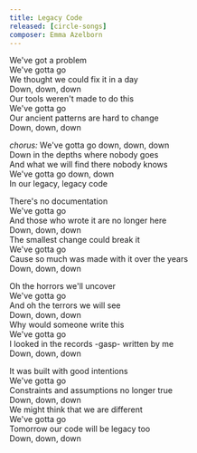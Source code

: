 ```yaml
---
title: Legacy Code
released: [circle-songs]
composer: Emma Azelborn
---
```


We've got a problem  
We've gotta go  
We thought we could fix it in a day  
Down, down, down  
Our tools weren't made to do this  
We've gotta go  
Our ancient patterns are hard to change  
Down, down, down  

_chorus:_
We've gotta go down, down, down  
Down in the depths where nobody goes  
And what we will find there nobody knows  
We've gotta go down, down  
In our legacy, legacy code  

There's no documentation  
We've gotta go  
And those who wrote it are no longer here  
Down, down, down  
The smallest change could break it  
We've gotta go  
Cause so much was made with it over the years  
Down, down, down  

Oh the horrors we'll uncover  
We've gotta go  
And oh the terrors we will see  
Down, down, down  
Why would someone write this  
We've gotta go  
I looked in the records -gasp- written by me  
Down, down, down  

It was built with good intentions  
We've gotta go  
Constraints and assumptions no longer true  
Down, down, down  
We might think that we are different  
We've gotta go  
Tomorrow our code will be legacy too  
Down, down, down  